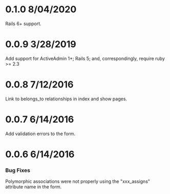 0.1.0 8/04/2020
===============

Rails 6+ support.

0.0.9 3/28/2019
==============

Add support for ActiveAdmin 1+; Rails 5; and, correspondingly, require ruby >= 2.3

0.0.8 7/12/2016
==============

Link to belongs_to relationships in index and show pages.

0.0.7 6/14/2016
==============

Add validation errors to the form.

0.0.6 6/14/2016
==============

### Bug Fixes

Polymorphic associations were not properly using the "xxx_assigns" attribute name
in the form.

